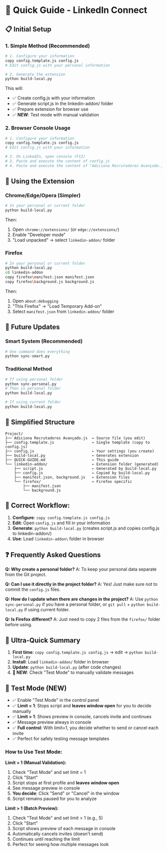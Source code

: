 # 🚀 Quick Guide - LinkedIn Connect

## 📋 **Initial Setup**

### 1. **Simple Method (Recommended)**
```bash
# 1. Configure your information
copy config.template.js config.js
# Edit config.js with your personal information

# 2. Generate the extension
python build-local.py
```

This will:
- ✅ Create config.js with your information
- ✅ Generate script.js in the linkedin-addon/ folder
- ✅ Prepare extension for browser use
- ✅ **NEW**: Test mode with manual validation

### 2. **Browser Console Usage**
```bash
# 1. Configure your information
copy config.template.js config.js
# Edit config.js with your information

# 2. On LinkedIn, open console (F12)
# 3. Paste and execute the content of config.js
# 4. Paste and execute the content of "Adiciona Recrutadores Avançado.js"
```

## 🔧 **Using the Extension**

### Chrome/Edge/Opera (Simpler)
```bash
# In your personal or current folder
python build-local.py
```

Then:
1. Open `chrome://extensions/` (or `edge://extensions/`)
2. Enable "Developer mode"
3. "Load unpacked" → select `linkedin-addon/` folder

### Firefox
```bash
# In your personal or current folder
python build-local.py
cd linkedin-addon
copy firefox\manifest.json manifest.json
copy firefox\background.js background.js
```

Then:
1. Open `about:debugging`
2. "This Firefox" → "Load Temporary Add-on"
3. Select `manifest.json` from `linkedin-addon/` folder

## 🔄 **Future Updates**

### Smart System (Recommended)
```bash
# One command does everything
python sync-smart.py
```

### Traditional Method
```bash
# If using personal folder
python sync-personal.py
# Then in personal folder
python build-local.py

# If using current folder
python build-local.py
```

## 📁 **Simplified Structure**

```
Project/
├── Adiciona Recrutadores Avançado.js  ← Source file (you edit)
├── config.template.js                 ← Single template (copy to config.js)
├── config.js                          ← Your settings (you create)
├── build-local.py                     ← Generates extension
├── QUICK-GUIDE.md                     ← This guide
└── linkedin-addon/                    ← Extension folder (generated)
    ├── script.js                      ← Generated by build-local.py
    ├── config.js                      ← Copied by build-local.py
    ├── manifest.json, background.js   ← Extension files
    └── firefox/                       ← Firefox specific
        ├── manifest.json
        └── background.js
```

## 🔄 **Correct Workflow:**

1. **Configure**: `copy config.template.js config.js`
2. **Edit**: Open `config.js` and fill in your information
3. **Generate**: `python build-local.py` (creates script.js and copies config.js to linkedin-addon/)
4. **Use**: Load `linkedin-addon\` folder in browser

## ❓ **Frequently Asked Questions**

**Q: Why create a personal folder?**
A: To keep your personal data separate from the Git project.

**Q: Can I use it directly in the project folder?**
A: Yes! Just make sure not to commit the `config.js` files.

**Q: How do I update when there are changes in the project?**
A: Use `python sync-personal.py` if you have a personal folder, or `git pull` + `python build-local.py` if using current folder.

**Q: Is Firefox different?**
A: Just need to copy 2 files from the `firefox/` folder before using.

## 🎯 **Ultra-Quick Summary**

1. **First time**: `copy config.template.js config.js` → edit → `python build-local.py`
2. **Install**: Load `linkedin-addon/` folder in browser
3. **Update**: `python build-local.py` (after code changes)
4. **🧪 NEW**: Check "Test Mode" to manually validate messages

## 🧪 **Test Mode (NEW)**

- ✅ Enable "Test Mode" in the control panel
- ✅ **Limit = 1**: Stops script and **leaves window open** for you to decide manually
- ✅ **Limit > 1**: Shows preview in console, cancels invite and continues
- ✅ Message preview always in console
- ✅ **Full control**: With limit=1, you decide whether to send or cancel each invite
- ✅ Perfect for safely testing message templates

### **How to Use Test Mode:**

**Limit = 1 (Manual Validation):**
1. Check "Test Mode" and set limit = 1
2. Click "Start"
3. Script stops at first profile and **leaves window open**
4. See message preview in console
5. **You decide**: Click "Send" or "Cancel" in the window
6. Script remains paused for you to analyze

**Limit > 1 (Batch Preview):**
1. Check "Test Mode" and set limit > 1 (e.g., 5)
2. Click "Start"
3. Script shows preview of each message in console
4. Automatically cancels invites (doesn't send)
5. Continues until reaching the limit
6. Perfect for seeing how multiple messages look
